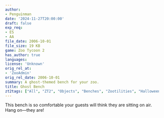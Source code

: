 ```yaml
---
author:
- Penguinman
date: '2024-11-27T20:00:00'
draft: false
exp_req:
- ES
- AA
file_date: 2006-10-01
file_size: 19 KB
game: Zoo Tycoon 2
has_author: true
languages:
license: 'Unknown'
orig_rel_at:
- 'ZooAdmin'
orig_rel_date: 2006-10-01
summary: A ghost-themed bench for your zoo.
title: Ghost Bench
zt2tags: ["All", "ZT2", "Objects", "Benches", "Zootilities", "Halloween"]
---
```

This bench is so comfortable your guests will think they are sitting on air. Hang on—they are!

